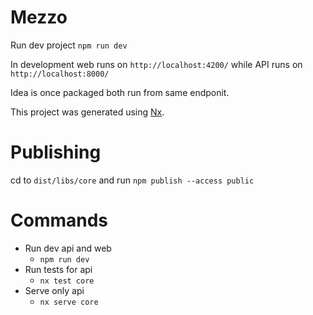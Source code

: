# Mezzo

Run dev project `npm run dev`

In development web runs on `http://localhost:4200/` while API runs on `http://localhost:8000/` 

Idea is once packaged both run from same endponit.

This project was generated using [Nx](https://nx.dev).

# Publishing

cd to `dist/libs/core` and run `npm publish --access public`

# Commands

- Run dev api and web
  - `npm run dev`
- Run tests for api
  - `nx test core`
- Serve only api
  - `nx serve core`
